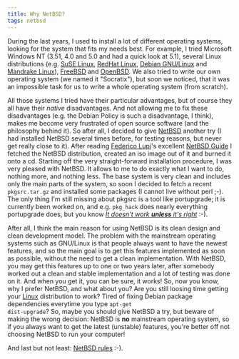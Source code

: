 ```yaml
---
title: Why NetBSD?
tags: netbsd
---
```


During the last years, I used to install a lot of different operating systems, looking for the
system that fits my needs best. For example, I tried Microsoft Windows NT (3.51, 4.0 and 5.0
and had a quick look at 5.1), several Linux distributions (e.g.
[SuSE Linux](http://www.suse.com), [RedHat Linux](http://www.redhat.com),
[Debian GNU/Linux](http://www.debian.org) and [Mandrake Linux](http://www.mandrake.com)),
[FreeBSD](http://www.freebsd.org) and [OpenBSD](http://www.openbsd.org). We also tried to write
our own operating system (we named it "Socratix"), but soon we noticed, that it was an
impossible task for us to write a whole operating system (from scratch).

All those systems I tried have their particular advantages, but of course they all have their
_native_ disadvantages. And not allowing me to fix these disadvantages (e.g. the Debian Policy
is such a disadvantage, I think), makes me become very frustrated of open source software (and
the philosophy behind it). So after all, I decided to give [NetBSD](http://www.netbsd.org)
another try (I had installed NetBSD several times before, for testing reasons, but never
get really close to it). After reading [Federico Lupi](http://www.mclink.it/personal/MG2508)'s
excellent [NetBSD Guide](http://www.mclink.it/personal/MG2508/nbsdeng/netbsd.html) I fetched
the NetBSD distribution, created an iso image out of it and burned it onto a cd. Starting off
the very straight-forward installation procedure, I was very pleased with NetBSD. It allows to
me to do exactly what I want to do, nothing more, and nothing less. The base system is very
clean and includes only the main parts of the system, so soon I decided to fetch a recent
<code>pkgsrc.tar.gz</code> and installed some packages (I cannot live without perl ;-). The only
thing I'm still missing about pkgsrc is a tool like portupgrade; it is currently been worked on,
and e.g. `pkg_hack` does nearly everything portupgrade does, but you know
<a href="http://www.netbsd.org/Goals/system.html"><i>It doesn't work <b>unless</b> it's
right</i></a> :-).

After all, I think the main reason for using NetBSD is its clean design and clean development
model. The problem with the mainstream operating systems such as GNU/Linux is that people always
want to have the newest features, and so the main goal is to get this features implemented as
soon as possible, without the need to get a clean implementation. With NetBSD, you may get this
features up to one or two years later, after somebody worked out a clean and stable
implementation and a lot of testing was done on it. And when you get it, you can be sure, it
works! So, now you know, why I prefer NetBSD, and what about you? Are you still loosing time
getting your <a href="http://www.kernel.org/">Linux</a> distribution to work? Tired of
fixing Debian package dependencies everytime you type <code>apt-get dist-upgrade</code>? So,
maybe you should give NetBSD a try, but beware of making the wrong decision: NetBSD is
<b>no</b> mainstream operating system, so if you always want to get the latest (unstable)
features, you're better off not choosing NetBSD to run your computer!

And last but not least: <a href="http://srom.zgp.org/">NetBSD rules</a> :-).
